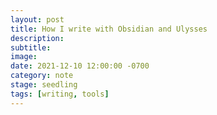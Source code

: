 ```yaml
---
layout: post
title: How I write with Obsidian and Ulysses
description:
subtitle:
image:
date: 2021-12-10 12:00:00 -0700
category: note
stage: seedling
tags: [writing, tools]
---
```

